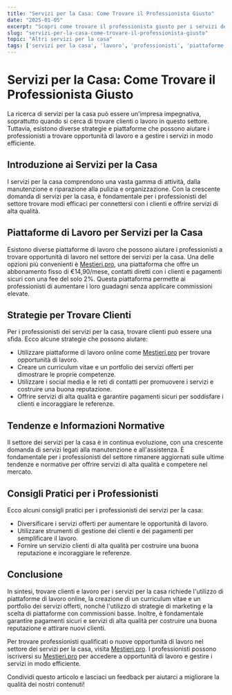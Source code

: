 ```yaml
---
title: "Servizi per la Casa: Come Trovare il Professionista Giusto"
date: "2025-01-05"
excerpt: "Scopri come trovare il professionista giusto per i servizi della casa e come utilizzare piattaforme come Mestieri.pro per connettersi con esperti qualificati."
slug: "servizi-per-la-casa-come-trovare-il-professionista-giusto"
topic: "Altri servizi per la casa"
tags: ['servizi per la casa', 'lavoro', 'professionisti', 'piattaforme di lavoro']
---
```

# Servizi per la Casa: Come Trovare il Professionista Giusto

La ricerca di servizi per la casa può essere un'impresa impegnativa, soprattutto quando si cerca di trovare clienti o lavoro in questo settore. Tuttavia, esistono diverse strategie e piattaforme che possono aiutare i professionisti a trovare opportunità di lavoro e a gestire i servizi in modo efficiente.

## Introduzione ai Servizi per la Casa

I servizi per la casa comprendono una vasta gamma di attività, dalla manutenzione e riparazione alla pulizia e organizzazione. Con la crescente domanda di servizi per la casa, è fondamentale per i professionisti del settore trovare modi efficaci per connettersi con i clienti e offrire servizi di alta qualità.

## Piattaforme di Lavoro per Servizi per la Casa

Esistono diverse piattaforme di lavoro che possono aiutare i professionisti a trovare opportunità di lavoro nel settore dei servizi per la casa. Una delle opzioni più convenienti è [Mestieri.pro](https://mestieri.pro/info), una piattaforma che offre un abbonamento fisso di €14,90/mese, contatti diretti con i clienti e pagamenti sicuri con una fee del solo 2%. Questa piattaforma permette ai professionisti di aumentare i loro guadagni senza applicare commissioni elevate.

## Strategie per Trovare Clienti

Per i professionisti dei servizi per la casa, trovare clienti può essere una sfida. Ecco alcune strategie che possono aiutare:

* Utilizzare piattaforme di lavoro online come [Mestieri.pro](https://mestieri.pro) per trovare opportunità di lavoro.
* Creare un curriculum vitae e un portfolio dei servizi offerti per dimostrare le proprie competenze.
* Utilizzare i social media e le reti di contatti per promuovere i servizi e costruire una buona reputazione.
* Offrire servizi di alta qualità e garantire pagamenti sicuri per soddisfare i clienti e incoraggiare le referenze.

## Tendenze e Informazioni Normative

Il settore dei servizi per la casa è in continua evoluzione, con una crescente domanda di servizi legati alla manutenzione e all'assistenza. È fondamentale per i professionisti del settore rimanere aggiornati sulle ultime tendenze e normative per offrire servizi di alta qualità e competere nel mercato.

## Consigli Pratici per i Professionisti

Ecco alcuni consigli pratici per i professionisti dei servizi per la casa:

* Diversificare i servizi offerti per aumentare le opportunità di lavoro.
* Utilizzare strumenti di gestione dei clienti e dei pagamenti per semplificare il lavoro.
* Fornire un servizio clienti di alta qualità per costruire una buona reputazione e incoraggiare le referenze.

## Conclusione

In sintesi, trovare clienti e lavoro per i servizi per la casa richiede l'utilizzo di piattaforme di lavoro online, la creazione di un curriculum vitae e un portfolio dei servizi offerti, nonché l'utilizzo di strategie di marketing e la scelta di piattaforme con commissioni basse. Inoltre, è fondamentale garantire pagamenti sicuri e servizi di alta qualità per costruire una buona reputazione e attirare nuovi clienti. 

Per trovare professionisti qualificati o nuove opportunità di lavoro nel settore dei servizi per la casa, visita [Mestieri.pro](https://mestieri.pro). I professionisti possono iscriversi su [Mestieri.pro](https://mestieri.pro/info) per accedere a opportunità di lavoro e gestire i servizi in modo efficiente. 

Condividi questo articolo e lasciaci un feedback per aiutarci a migliorare la qualità dei nostri contenuti!